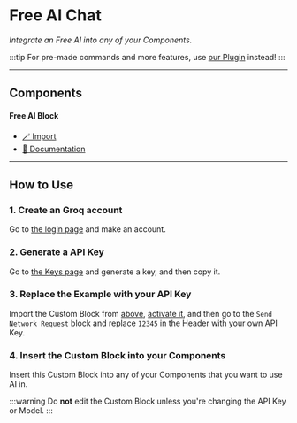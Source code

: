 # Free AI Chat
*Integrate an Free AI into any of your Components.*

:::tip
For pre-made commands and more features, use [our Plugin](../p/free-chat-ai.md) instead!
:::

***

## Components

#### Free AI Block

- [🪄 Import](https://inventor.gg/dash/share/component/439df1bdb9d84a0f919d8b5363a84fca)
- [📙 Documentation](#how-to-use)

***

## How to Use

### 1. Create an Groq account

Go to [the login page](https://console.groq.com/login) and make an account.

### 2. Generate a API Key

Go to [the Keys page](https://console.groq.com/keys) and generate a key, and then copy it.

### 3. Replace the Example with your API Key

Import the Custom Block from [above](#components), [activate it](../d/activate-disabled-components.md), and then go to the `Send Network Request` block and replace `12345` in the Header with your own API Key.

### 4. Insert the Custom Block into your Components

Insert this Custom Block into any of your Components that you want to use AI in.

:::warning
Do **not** edit the Custom Block unless you're changing the API Key or Model.
:::
